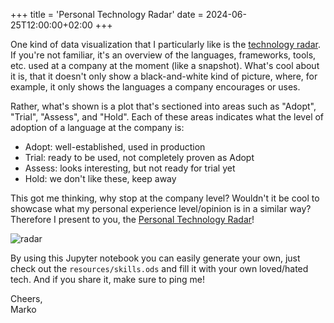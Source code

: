 +++
title = 'Personal Technology Radar'
date = 2024-06-25T12:00:00+02:00
+++

One kind of data visualization that I particularly like is the [technology radar](https://www.thoughtworks.com/radar). If you're not familiar, it's an overview of the languages, frameworks, tools, etc. used at a company at the moment (like a snapshot). What's cool about it is, that it doesn't only show a black-and-white kind of picture, where, for example, it only shows the languages a company encourages or uses. 

Rather, what's shown is a plot that's sectioned into areas such as "Adopt", "Trial", "Assess", and "Hold". Each of these areas indicates what the level of adoption of a language at the company is:
- Adopt: well-established, used in production
- Trial: ready to be used, not completely proven as Adopt
- Assess: looks interesting, but not ready for trial yet 
- Hold: we don't like these, keep away

This got me thinking, why stop at the company level? Wouldn't it be cool to showcase what my personal experience level/opinion is in a similar way?  Therefore I present to you, the [Personal Technology Radar](https://github.com/mkolarek/notebooks/blob/main/radar/radar.ipynb)!  

![radar](radar.png "Personal Technology Radar")

By using this Jupyter notebook you can easily generate your own, just check out the `resources/skills.ods` and fill it with your own loved/hated tech. And if you share it, make sure to ping me!

Cheers,  
Marko
